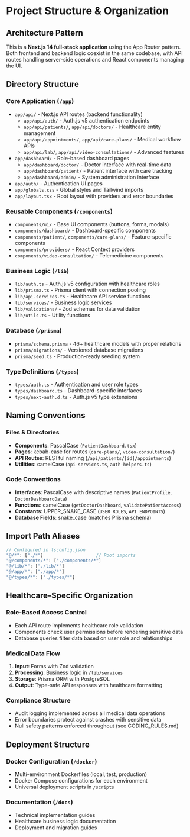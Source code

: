 # Project Structure & Organization

## Architecture Pattern

This is a **Next.js 14 full-stack application** using the App Router pattern. Both frontend and backend logic coexist in the same codebase, with API routes handling server-side operations and React components managing the UI.

## Directory Structure

### Core Application (`/app`)
- `app/api/` - Next.js API routes (backend functionality)
  - `app/api/auth/` - Auth.js v5 authentication endpoints
  - `app/api/patients/`, `app/api/doctors/` - Healthcare entity management
  - `app/api/appointments/`, `app/api/care-plans/` - Medical workflow APIs
  - `app/api/lab/`, `app/api/video-consultations/` - Advanced features
- `app/dashboard/` - Role-based dashboard pages
  - `app/dashboard/doctor/` - Doctor interface with real-time data
  - `app/dashboard/patient/` - Patient interface with care tracking
  - `app/dashboard/admin/` - System administration interface
- `app/auth/` - Authentication UI pages
- `app/globals.css` - Global styles and Tailwind imports
- `app/layout.tsx` - Root layout with providers and error boundaries

### Reusable Components (`/components`)
- `components/ui/` - Base UI components (buttons, forms, modals)
- `components/dashboard/` - Dashboard-specific components
- `components/patient/`, `components/care-plans/` - Feature-specific components
- `components/providers/` - React Context providers
- `components/video-consultation/` - Telemedicine components

### Business Logic (`/lib`)
- `lib/auth.ts` - Auth.js v5 configuration with healthcare roles
- `lib/prisma.ts` - Prisma client with connection pooling
- `lib/api-services.ts` - Healthcare API service functions
- `lib/services/` - Business logic services
- `lib/validations/` - Zod schemas for data validation
- `lib/utils.ts` - Utility functions

### Database (`/prisma`)
- `prisma/schema.prisma` - 46+ healthcare models with proper relations
- `prisma/migrations/` - Versioned database migrations
- `prisma/seed.ts` - Production-ready seeding system

### Type Definitions (`/types`)
- `types/auth.ts` - Authentication and user role types
- `types/dashboard.ts` - Dashboard-specific interfaces
- `types/next-auth.d.ts` - Auth.js v5 type extensions

## Naming Conventions

### Files & Directories
- **Components**: PascalCase (`PatientDashboard.tsx`)
- **Pages**: kebab-case for routes (`care-plans/`, `video-consultation/`)
- **API Routes**: RESTful naming (`/api/patients/[id]/appointments`)
- **Utilities**: camelCase (`api-services.ts`, `auth-helpers.ts`)

### Code Conventions
- **Interfaces**: PascalCase with descriptive names (`PatientProfile`, `DoctorDashboardData`)
- **Functions**: camelCase (`getDoctorDashboard`, `validatePatientAccess`)
- **Constants**: UPPER_SNAKE_CASE (`USER_ROLES`, `API_ENDPOINTS`)
- **Database Fields**: snake_case (matches Prisma schema)

## Import Path Aliases

```typescript
// Configured in tsconfig.json
"@/*": ["./*"]                    // Root imports
"@/components/*": ["./components/*"]
"@/lib/*": ["./lib/*"]
"@/app/*": ["./app/*"]
"@/types/*": ["./types/*"]
```

## Healthcare-Specific Organization

### Role-Based Access Control
- Each API route implements healthcare role validation
- Components check user permissions before rendering sensitive data
- Database queries filter data based on user role and relationships

### Medical Data Flow
1. **Input**: Forms with Zod validation
2. **Processing**: Business logic in `/lib/services`
3. **Storage**: Prisma ORM with PostgreSQL
4. **Output**: Type-safe API responses with healthcare formatting

### Compliance Structure
- Audit logging implemented across all medical data operations
- Error boundaries protect against crashes with sensitive data
- Null safety patterns enforced throughout (see CODING_RULES.md)

## Deployment Structure

### Docker Configuration (`/docker`)
- Multi-environment Dockerfiles (local, test, production)
- Docker Compose configurations for each environment
- Universal deployment scripts in `/scripts`

### Documentation (`/docs`)
- Technical implementation guides
- Healthcare business logic documentation
- Deployment and migration guides
